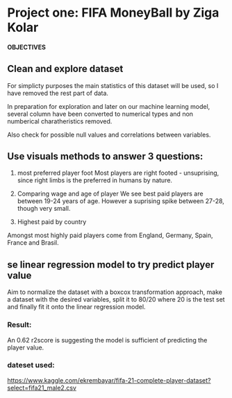 # Project one: FIFA MoneyBall by Ziga Kolar

#### OBJECTIVES 

## Clean and explore dataset 

For simplicty purposes the main statistics of this dataset will be used, so I have removed the rest part of data.

In preparation for exploration and later on our machine learning model,
several column have been converted to numerical types and non numberical charatheristics removed.

Also check for possible null values and correlations between variables.

## Use visuals methods to answer 3 questions:

1. most preferred player foot 
Most players are right footed - unsuprising, since right limbs is the preferred in humans by nature.

2. Comparing wage and age of player
We see best paid players are between 19-24 years of age. However a suprising spike between 27-28, though very small. 

3. Highest paid by country 

Amongst most highly paid players come from England, Germany, Spain, France and Brasil.

## se linear regression model to try predict player value

Aim to normalize the dataset with a boxcox transformation approach,
make a dataset with the desired variables, split it to 80/20 where 20 is the test set and finally fit it onto the linear regression model.

### Result:
An 0.62 r2score is suggesting the model is sufficient of predicting the player value.

### dateset used:

https://www.kaggle.com/ekrembayar/fifa-21-complete-player-dataset?select=fifa21_male2.csv

